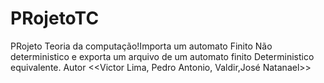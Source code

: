 # PRojetoTC
PRojeto Teoria da computação!Importa um automato Finito Não deterministico
e exporta um arquivo de um automato finito Deterministico equivalente.
Autor <<Victor Lima, Pedro Antonio, Valdir,José Natanael>>
